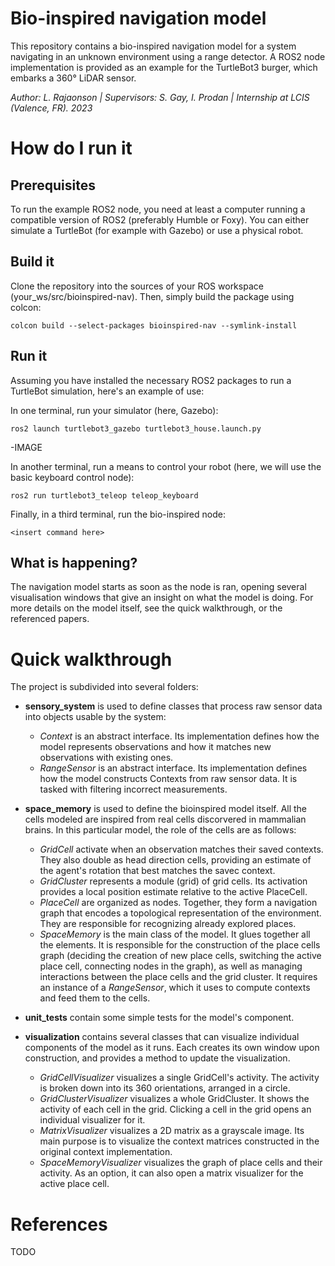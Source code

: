 # Bio-inspired navigation model

This repository contains a bio-inspired navigation model for a system navigating in an unknown environment using a range detector. A ROS2 node implementation is provided as an example for the TurtleBot3 burger, which embarks a 360° LiDAR sensor.

*Author: L. Rajaonson    |    Supervisors: S. Gay, I. Prodan    |    Internship at LCIS (Valence, FR). 2023*
# How do I run it

## Prerequisites

To run the example ROS2 node, you need at least a computer running a compatible version of ROS2 (preferably Humble or Foxy). You can either simulate a TurtleBot (for example with Gazebo) or use a physical robot. 

## Build it

Clone the repository into the sources of your ROS workspace (your_ws/src/bioinspired-nav). Then, simply build the package using colcon:

    colcon build --select-packages bioinspired-nav --symlink-install

## Run it

Assuming you have installed the necessary ROS2 packages to run a TurtleBot simulation, here's an example of use:

In one terminal, run your simulator (here, Gazebo):

    ros2 launch turtlebot3_gazebo turtlebot3_house.launch.py

-IMAGE

In another terminal, run a means to control your robot (here, we will use the basic keyboard control node):

    ros2 run turtlebot3_teleop teleop_keyboard

Finally, in a third terminal, run the bio-inspired node:

    <insert command here>

## What is happening?

The navigation model starts as soon as the node is ran, opening several visualisation windows that give an insight on what the model is doing. For more details on the model itself, see the quick walkthrough, or the referenced papers.

# Quick walkthrough

The project is subdivided into several folders:

- **sensory_system** is used to define classes that process raw sensor data into objects usable by the system:
    - *Context* is an abstract interface. Its implementation defines how the model represents observations and how
    it matches new observations with existing ones.
    - *RangeSensor* is an abstract interface. Its implementation defines how the model constructs Contexts from raw sensor data. It is tasked with filtering incorrect measurements.

- **space_memory** is used to define the bioinspired model itself. All the cells modeled are inspired from real cells discorvered in mammalian brains. In this particular model, the role of the cells are as follows:
    - *GridCell* activate when an observation matches their saved contexts. They also double as head direction cells, providing an estimate of the agent's rotation that best matches the savec context.
    - *GridCluster* represents a module (grid) of grid cells. Its activation provides a local position estimate relative to the active PlaceCell.
    - *PlaceCell* are organized as nodes. Together, they form a navigation graph that encodes a topological representation of the environment. They are responsible for recognizing already explored places.
    - *SpaceMemory* is the main class of the model. It glues together all the elements. It is responsible for the construction of the place cells graph (deciding the creation of new place cells, switching the active place cell, connecting nodes in the graph), as well as managing interactions between the place cells and the grid cluster. It requires an instance of a *RangeSensor*, which it uses to compute contexts and feed them to the cells.

- **unit_tests** contain some simple tests for the model's component.

- **visualization** contains several classes that can visualize individual components of the model as it runs. Each creates its own window upon construction, and provides a method to update the visualization.
    - *GridCellVisualizer* visualizes a single GridCell's activity. The activity is broken down into its 360 orientations, arranged in a circle.
    - *GridClusterVisualizer* visualizes a whole GridCluster. It shows the activity of each cell in the grid. Clicking a cell in the grid opens an individual visualizer for it.
    - *MatrixVisualizer* visualizes a 2D matrix as a grayscale image. Its main purpose is to visualize the context matrices constructed in the original context implementation.
    - *SpaceMemoryVisualizer* visualizes the graph of place cells and their activity. As an option, it can also open a matrix visualizer for the active place cell.

# References

TODO